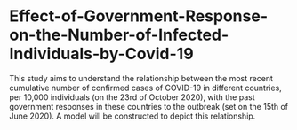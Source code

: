 # Effect-of-Government-Response-on-the-Number-of-Infected-Individuals-by-Covid-19
This study aims to understand the relationship between the most recent cumulative number of confirmed cases of COVID-19 in different countries, per 10,000 individuals (on the 23rd of October 2020), with the past government responses in these countries to the outbreak (set on the 15th of June 2020). A model will be constructed to depict this relationship.
